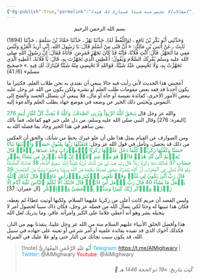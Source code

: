 ```yaml
---
{"dg-publish":true,"permalink":"/مقالات/لا تحبس منه شيئا فيبارك لك فيه/","noteIcon":"🎇"}
---
```


<center>بسم الله الرحمن الرحيم </center>

 
(1894) وَحَدَّثَنِي أَبُو بَكْرِ بْنُ نَافِعٍ ، (وَاللَّفْظُ لَهُ). حَدَّثَنَا بَهْزٌ ، حَدَّثَنَا حَمَّادُ بْنُ سَلَمَةَ ، حَدَّثَنَا ثَابِتٌ ، عَنْ أَنَسِ بْنِ مَالِكٍ: « أَنَّ فَتًى مِنْ أَسْلَمَ قَالَ: يَا رَسُولَ اللهِ، إِنِّي أُرِيدُ الْغَزْوَ وَلَيْسَ مَعِي مَا أَتَجَهَّزُ. قَالَ: ائْتِ فُلَانًا، فَإِنَّهُ قَدْ كَانَ تَجَهَّزَ فَمَرِضَ. فَأَتَاهُ فَقَالَ: إِنَّ رَسُولَ اللهِ صلى الله عليه وسلم يُقْرِئُكَ السَّلَامَ وَيَقُولُ: أَعْطِنِي الَّذِي تَجَهَّزْتَ بِهِ، قَالَ: يَا فُلَانَةُ، أَعْطِيهِ الَّذِي تَجَهَّزْتُ بِهِ، وَلَا تَحْبِسِي عَنْهُ شَيْئًا، فَوَاللهِ لَا تَحْبِسِي مِنْهُ شَيْئًا فَيُبَارَكَ لَكِ فِيهِ .»
«صحيح مسلم» (6/ 41)

أعجبني هذا الحديث لأني رأيت فيه حالا ينبغي أن نقتدي به نحن طلاب العلم، فكثيرا ما يكون أحدنا قد فقد بعض مقومات طلب العلم أو نشره ولكن يكون من الله عز وجل عليه ببعض الأمور الأخرى، كفائدة نفيسة أو جاه أو مال، فلا ينبغي أن يتسلل الحسد والشح إلى النفوس ويُحبَس ذلك الخير عن وضعه في موضع جهاد بطلب العلم والدعوة إليه. 

والله عز وجل قال <font color="#00b050">يَمۡحَقُ ٱللَّهُ ٱلرِّبَوٰاْ وَيُرۡبِي ٱلصَّدَقَٰتِۗ وَٱللَّهُ لَا يُحِبُّ كُلَّ كَفَّارٍ أَثِيمٍ 276</font>  [البقرة: 276]
وقال النبي صلى الله عليه وسلم، من دل على خير فهو كفاعله، فما بالك بمن ساهم في هذا الخير وجاد بما فضله الله به.
 
ومن الصوارف عن القيام بمثل هذا ظن أن علو غيرك يحط من شأنك، والحق أن العكس من ذلك قد يحصل، وتأمل في قول الله عز وجل: 
<font color="#00b050">فَتَقَبَّلَهَا رَبُّهَا بِقَبُولٍ حَسَنٖ وَأَنۢبَتَهَا نَبَاتًا حَسَنٗا وَكَفَّلَهَا زَكَرِيَّاۖ كُلَّمَا دَخَلَ عَلَيۡهَا زَكَرِيَّا ٱلۡمِحۡرَابَ وَجَدَ عِندَهَا رِزۡقٗاۖ قَالَ يَٰمَرۡيَمُ أَنَّىٰ لَكِ هَٰذَاۖ قَالَتۡ هُوَ مِنۡ عِندِ ٱللَّهِۖ إِنَّ ٱللَّهَ يَرۡزُقُ مَن يَشَآءُ بِغَيۡرِ حِسَابٍ 37 هُنَالِكَ دَعَا زَكَرِيَّا رَبَّهُۥۖ قَالَ رَبِّ هَبۡ لِي مِن لَّدُنكَ ذُرِّيَّةٗ طَيِّبَةًۖ إِنَّكَ سَمِيعُ ٱلدُّعَآءِ 38 فَنَادَتۡهُ ٱلۡمَلَٰٓئِكَةُ وَهُوَ قَآئِمٞ يُصَلِّي فِي ٱلۡمِحۡرَابِ أَنَّ ٱللَّهَ يُبَشِّرُكَ بِيَحۡيَىٰ مُصَدِّقَۢا بِكَلِمَةٖ مِّنَ ٱللَّهِ وَسَيِّدٗا وَحَصُورٗا وَنَبِيّٗا مِّنَ ٱلصَّٰلِحِينَ 39 قَالَ رَبِّ أَنَّىٰ يَكُونُ لِي غُلَٰمٞ وَقَدۡ بَلَغَنِيَ ٱلۡكِبَرُ وَٱمۡرَأَتِي عَاقِرٞۖ قَالَ كَذَٰلِكَ ٱللَّهُ يَفۡعَلُ مَا يَشَآءُ 40 قَالَ رَبِّ ٱجۡعَل لِّيٓ ءَايَةٗۖ قَالَ ءَايَتُكَ أَلَّا تُكَلِّمَ ٱلنَّاسَ ثَلَٰثَةَ أَيَّامٍ إِلَّا رَمۡزٗاۗ وَٱذۡكُر رَّبَّكَ كَثِيرٗا وَسَبِّحۡ بِٱلۡعَشِيِّ وَٱلۡإِبۡكَٰرِ</font>  [آل عمران: 37]

وليس القصد أن مريم كانت أعلى من زكريا عليهما السلام، ولكنها أوتيت عطاءً لم يعطه، فكان هذا تنبيها له وحثا لكي يسأل الله من فضله عز وجل، فكان ذاك سببا لحصول أمر لا يتخيله بشر وهو أنه أعطي غلاما على الكبر وامرأته عاقر، وما يدريك لعل الله

هذا وأفضل الخلق الأنبياء عليهم السلام منة من الله عز وجل علينا، ينقذنا بهم من النار، فكذلك أخوك الذي قد تفيده بفائدة علمية أو أمر شرعي أو تعينه على جهاده في سبيل الله، قد يكون سبب نجاتك من النار حتى ولو علا عليك في المنزلة. 


> [!note] أَبُو عَبْدِ الرَّحْمَنِ المِغْوَارِيُّ 
> <font color="#00b0f0">Telegram</font>: https://t.me/AlMighwary | <font color="#00b0f0">Twitter</font>: @AlMighwary 
<font color="#ff0000">Youtube</font>: @AlMighwary <footer style="text-align:right; font-style:italic; padding-top:10px;">📅 كُتِبَ  بتاريخ: ≈19 ذو الحجة 1446 هـ</footer>
   







